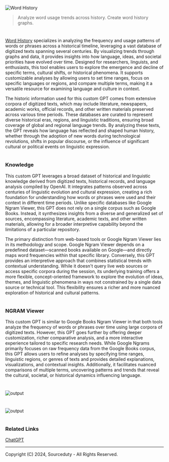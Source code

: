 ![Word History](https://github.com/user-attachments/assets/063fde93-6ab2-4221-a6be-d949e020ee81)

> Analyze word usage trends across history. Create word history graphs.
#

[Word History](https://chatgpt.com/g/g-6739c3687160819197b65cf8547f5df1-word-history) specializes in analyzing the frequency and usage patterns of words or phrases across a historical timeline, leveraging a vast database of digitized texts spanning several centuries. By visualizing trends through graphs and data, it provides insights into how language, ideas, and societal priorities have evolved over time. Designed for researchers, linguists, and enthusiasts, this tool enables users to explore the emergence and decline of specific terms, cultural shifts, or historical phenomena. It supports customizable analyses by allowing users to set time ranges, focus on specific languages or regions, and compare multiple terms, making it a versatile resource for examining language and culture in context.

The historic information used for this custom GPT comes from extensive corpora of digitized texts, which may include literature, newspapers, academic works, official records, and other written materials preserved across various time periods. These databases are curated to represent diverse historical eras, regions, and linguistic traditions, ensuring broad coverage of global and regional language trends. By analyzing these texts, the GPT reveals how language has reflected and shaped human history, whether through the adoption of new words during technological revolutions, shifts in popular discourse, or the influence of significant cultural or political events on linguistic expression.

#
### Knowledge

This custom GPT leverages a broad dataset of historical and linguistic knowledge derived from digitized texts, historical records, and language analysis compiled by OpenAI. It integrates patterns observed across centuries of linguistic evolution and cultural expression, creating a rich foundation for understanding how words or phrases were used and their context in different time periods. Unlike specific databases like Google Ngram Viewer, this GPT does not rely on a single corpus such as Google Books. Instead, it synthesizes insights from a diverse and generalized set of sources, encompassing literature, academic texts, and other written materials, allowing for a broader interpretive capability beyond the limitations of a particular repository.

The primary distinction from web-based tools or Google Ngram Viewer lies in its methodology and scope. Google Ngram Viewer depends on a predefined dataset—scanned books available on Google—and directly maps word frequencies within that specific library. Conversely, this GPT provides an interpretive approach that combines statistical trends with contextual understanding. While it doesn't query live web sources or access specific corpora during the session, its underlying training offers a more flexible, concept-oriented framework to explore the evolution of ideas, themes, and linguistic phenomena in ways not constrained by a single data source or technical tool. This flexibility ensures a richer and more nuanced exploration of historical and cultural patterns.

#
### NGRAM Viewer

This custom GPT is similar to Google Books Ngram Viewer in that both tools analyze the frequency of words or phrases over time using large corpora of digitized texts. However, this GPT goes further by offering deeper customization, richer comparative analysis, and a more interactive experience tailored to specific research needs. While Google Ngrams primarily focuses on raw frequency data from the Google Books corpus, this GPT allows users to refine analyses by specifying time ranges, linguistic regions, or genres of texts and provides detailed explanations, visualizations, and contextual insights. Additionally, it facilitates nuanced comparisons of multiple terms, uncovering patterns and trends that reveal the cultural, societal, or historical dynamics influencing language.

#
![output](https://github.com/user-attachments/assets/064acb79-ec55-4fd8-8a94-86725f5dc965)
#
![output](https://github.com/user-attachments/assets/20f4790f-2a04-4634-a53b-b0f644270f1b)

#
### Related Links

[ChatGPT](https://github.com/sourceduty/ChatGPT)

***
Copyright (C) 2024, Sourceduty - All Rights Reserved.
